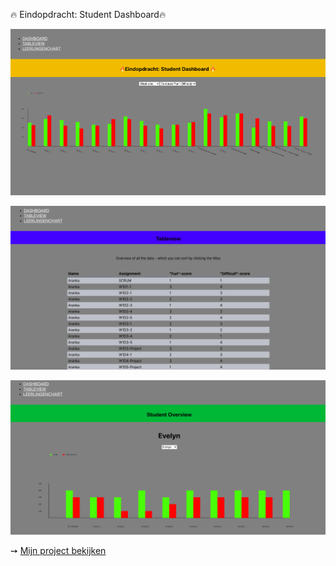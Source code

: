 🔥 Eindopdracht: Student Dashboard🔥

![](plaatje1.png)

![](plaatje2.png)

![](plaatje3.png)

➙ [Mijn project bekijken](https://goofy-poitras-62fefe.netlify.app)


